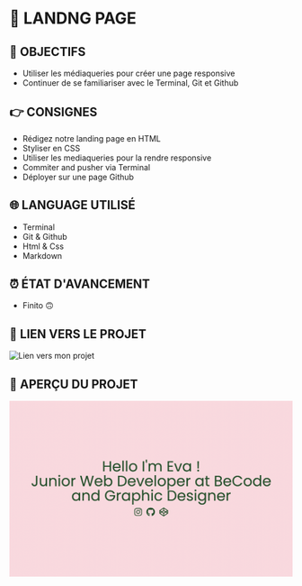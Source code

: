 # 📜 LANDNG PAGE

## 🎯 OBJECTIFS

- Utiliser les médiaqueries pour créer une page responsive
- Continuer de se familiariser avec le Terminal, Git et Github

## 👉 CONSIGNES

- Rédigez notre landing page en HTML
- Styliser en CSS
- Utiliser les mediaqueries pour la rendre responsive
- Commiter and pusher via Terminal
- Déployer sur une page Github

## 🌐 LANGUAGE UTILISÉ

- Terminal
- Git & Github
- Html & Css
- Markdown

## ⏰ ÉTAT D'AVANCEMENT

- Finito 🙃

## 🔗 LIEN VERS LE PROJET

![Lien vers mon projet](https://evalambert.github.io/)

## 👀 APERÇU DU PROJET

![Screen shot du projet](img/1.jpg)
